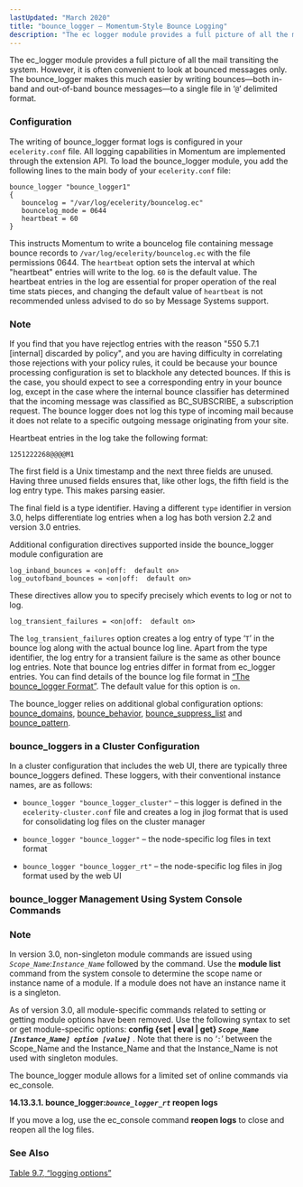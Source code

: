 ```yaml
---
lastUpdated: "March 2020"
title: "bounce_logger – Momentum-Style Bounce Logging"
description: "The ec logger module provides a full picture of all the mail transiting the system However it is often convenient to look at bounced messages only The bounce logger makes this much easier by writing bounces both in band and out of band bounce messages to a single file in..."
---
```


<a name="idp18162576"></a> 

The ec_logger module provides a full picture of all the mail transiting the system. However, it is often convenient to look at bounced messages only. The bounce_logger makes this much easier by writing bounces—both in-band and out-of-band bounce messages—to a single file in ‘`@`’ delimited format.

### <a name="modules.bounce_logger.configuration"></a> Configuration

The writing of bounce_logger format logs is configured in your `ecelerity.conf` file. All logging capabilities in Momentum are implemented through the extension API. To load the bounce_logger module, you add the following lines to the main body of your `ecelerity.conf` file:

<a name="example.bounce_logger.3"></a> 


```
bounce_logger "bounce_logger1"
{
   bouncelog = "/var/log/ecelerity/bouncelog.ec"
   bouncelog_mode = 0644
   heartbeat = 60
}
```

This instructs Momentum to write a bouncelog file containing message bounce records to `/var/log/ecelerity/bouncelog.ec` with the file permissions 0644\. The `heartbeat` option sets the interval at which "heartbeat" entries will write to the log. `60` is the default value. The heartbeat entries in the log are essential for proper operation of the real time stats pieces, and changing the default value of `heartbeat` is not recommended unless advised to do so by Message Systems support.

### Note

If you find that you have rejectlog entries with the reason "550 5.7.1 [internal] discarded by policy", and you are having difficulty in correlating those rejections with your policy rules, it could be because your bounce processing configuration is set to blackhole any detected bounces. If this is the case, you should expect to see a corresponding entry in your bounce log, except in the case where the internal bounce classifier has determined that the incoming message was classified as BC_SUBSCRIBE, a subscription request. The bounce logger does not log this type of incoming mail because it does not relate to a specific outgoing message originating from your site.

Heartbeat entries in the log take the following format:

`1251222268@@@@M1`

The first field is a Unix timestamp and the next three fields are unused. Having three unused fields ensures that, like other logs, the fifth field is the log entry type. This makes parsing easier.

The final field is a type identifier. Having a different `type` identifier in version 3.0, helps differentiate log entries when a log has both version 2.2 and version 3.0 entries.

Additional configuration directives supported inside the bounce_logger module configuration are

```
log_inband_bounces = <on|off:  default on>
log_outofband_bounces = <on|off:  default on>
```

These directives allow you to specify precisely which events to log or not to log.

`log_transient_failures = <on|off:  default on>`

The `log_transient_failures` option creates a log entry of type ‘`T`’ in the bounce log along with the actual bounce log line. Apart from the type identifier, the log entry for a transient failure is the same as other bounce log entries. Note that bounce log entries differ in format from ec_logger entries. You can find details of the bounce log file format in [“The bounce_logger Format”](/momentum/3/3-reference/log-formats-version-3#bounce_logger.format3). The default value for this option is `on`.

The bounce_logger relies on additional global configuration options: [bounce_domains](/momentum/3/3-reference/3-reference-conf-ref-bounce-domains), [bounce_behavior](/momentum/3/3-reference/3-reference-conf-ref-bounce-behavior), [bounce_suppress_list](/momentum/3/3-reference/3-reference-conf-ref-bounce-suppress-list) and [bounce_pattern](/momentum/3/3-reference/3-reference-conf-ref-bounce-pattern).

### <a name="idp18187424"></a> bounce_loggers in a Cluster Configuration

In a cluster configuration that includes the web UI, there are typically three bounce_loggers defined. These loggers, with their conventional instance names, are as follows:

*   `bounce_logger "bounce_logger_cluster"` – this logger is defined in the `ecelerity-cluster.conf` file and creates a log in jlog format that is used for consolidating log files on the cluster manager

*   `bounce_logger "bounce_logger"` – the node-specific log files in text format

*   `bounce_logger "bounce_logger_rt"` – the node-specific log files in jlog format used by the web UI

### <a name="modules.bounce_logger.console3"></a> bounce_logger Management Using System Console Commands

### Note

In version 3.0, non-singleton module commands are issued using *`Scope_Name`*:*`Instance_Name`* followed by the command. Use the **module list**      command from the system console to determine the scope name or instance name of a module. If a module does not have an instance name it is a singleton.

As of version 3.0, all module-specific commands related to setting or getting module options have been removed. Use the following syntax to set or get module-specific options: **config {set | eval | get} *`Scope_Name [Instance_Name] option [value]`*** . Note that there is no ‘`:`’ between the Scope_Name and the Instance_Name and that the Instance_Name is not used with singleton modules.

The bounce_logger module allows for a limited set of online commands via ec_console.

**<a name="modules.bounce_logger.console3.reopen"></a> 14.13.3.1. bounce_logger:*`bounce_logger_rt`* reopen logs**

If you move a log, use the ec_console command **reopen logs**      to close and reopen all the log files.

### <a name="idp18205152"></a> See Also

[Table 9.7, “logging options”](/momentum/3/3-reference/options-summary#logging-options-table)